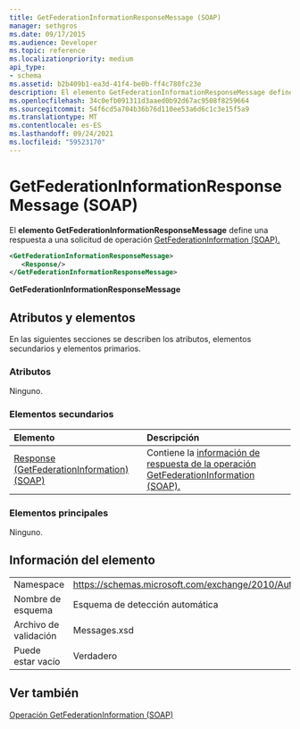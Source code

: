 ```yaml
---
title: GetFederationInformationResponseMessage (SOAP)
manager: sethgros
ms.date: 09/17/2015
ms.audience: Developer
ms.topic: reference
ms.localizationpriority: medium
api_type:
- schema
ms.assetid: b2b409b1-ea3d-41f4-be0b-ff4c780fc23e
description: El elemento GetFederationInformationResponseMessage define una respuesta a una solicitud de operación GetFederationInformation (SOAP).
ms.openlocfilehash: 34c0efb091311d3aaed0b92d67ac9508f8259664
ms.sourcegitcommit: 54f6cd5a704b36b76d110ee53a6d6c1c3e15f5a9
ms.translationtype: MT
ms.contentlocale: es-ES
ms.lasthandoff: 09/24/2021
ms.locfileid: "59523170"
---
```

# <a name="getfederationinformationresponsemessage-soap"></a>GetFederationInformationResponseMessage (SOAP)

El **elemento GetFederationInformationResponseMessage** define una respuesta a una solicitud de operación [GetFederationInformation (SOAP).](getfederationinformation-operation-soap.md) 
  
```XML
<GetFederationInformationResponseMessage>
   <Response/>
</GetFederationInformationResponseMessage>
```

 **GetFederationInformationResponseMessage**
## <a name="attributes-and-elements"></a>Atributos y elementos

En las siguientes secciones se describen los atributos, elementos secundarios y elementos primarios.
  
### <a name="attributes"></a>Atributos

Ninguno.
  
### <a name="child-elements"></a>Elementos secundarios

|**Elemento**|**Descripción**|
|:-----|:-----|
|[Response (GetFederationInformation) (SOAP)](response-getfederationinformationsoap.md) <br/> |Contiene la [información de respuesta de la operación GetFederationInformation (SOAP).](getfederationinformation-operation-soap.md)  <br/> |
   
### <a name="parent-elements"></a>Elementos principales

Ninguno.
  
## <a name="element-information"></a>Información del elemento

|||
|:-----|:-----|
|Namespace  <br/> |https://schemas.microsoft.com/exchange/2010/Autodiscover  <br/> |
|Nombre de esquema  <br/> |Esquema de detección automática  <br/> |
|Archivo de validación  <br/> |Messages.xsd  <br/> |
|Puede estar vacío  <br/> |Verdadero  <br/> |
   
## <a name="see-also"></a>Ver también



[Operación GetFederationInformation (SOAP)](getfederationinformation-operation-soap.md)


